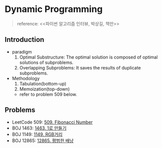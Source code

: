 # Dynamic Programming

>reference: <<파이썬 알고리즘 인터뷰, 박상길, 책만>>

## Introduction
- paradigm
    1. Optimal Substructure: The optimal solution is composed of optimal solutions of subproblems.
    2. Overlapping Subproblems: It saves the results of duplicate subproblems.
- Methodology
    1. Tabulation(bottom-up)
    2. Memoization(top-down)
    * refer to problem 509 below.

## Problems
- LeetCode 509: [509. Fibonacci Number](https://github.com/yudavid0611/algorithm/blob/master/LeetCode/509.py)
- BOJ 1463: [1463. 1로 만들기](https://github.com/yudavid0611/algorithm/blob/master/BOJ/1463/)
- BOJ 1149: [1149. RGB거리](https://github.com/yudavid0611/algorithm/blob/master/BOJ/1149/)
- BOJ 12865: [12865. 평범한 배낭](https://github.com/yudavid0611/algorithm/blob/master/BOJ/12865/)
